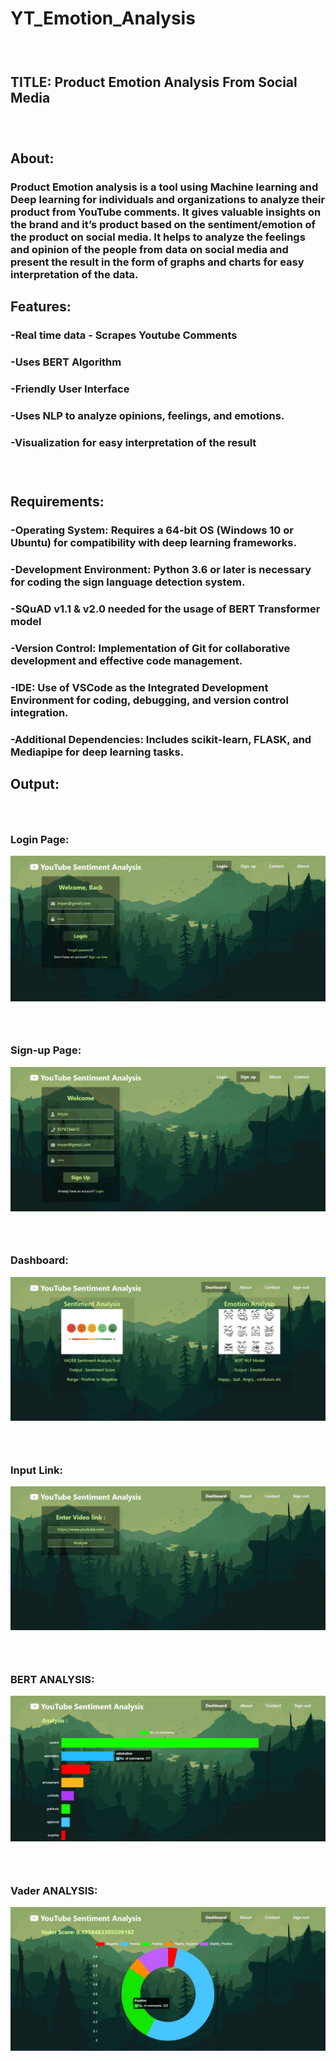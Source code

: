 # YT_Emotion_Analysis
### <br>
## TITLE: Product Emotion Analysis From Social Media
### <br>
## About:
###   Product Emotion analysis is a tool using Machine learning and Deep learning for individuals and organizations to analyze their product from YouTube comments. It gives valuable insights on the brand and it’s product based on the sentiment/emotion of the product on social media. It helps to analyze the feelings and opinion of the people from data on social media and present the result in the form of graphs and charts for easy interpretation of the data.

## Features:
###   -Real time data - Scrapes Youtube Comments
###   -Uses **BERT** Algorithm
###   -Friendly User Interface
###   -Uses NLP to analyze opinions, feelings, and emotions.
###   -Visualization for easy interpretation of the result
### <br>

## Requirements:
###   -Operating System: Requires a 64-bit OS (Windows 10 or Ubuntu) for compatibility with deep learning frameworks.
###   -Development Environment: Python 3.6 or later is necessary for coding the sign language detection system.
###   -SQuAD v1.1 & v2.0 needed for the usage of BERT Transformer model
###   -Version Control: Implementation of Git for collaborative development and effective code management.
###   -IDE: Use of VSCode as the Integrated Development Environment for coding, debugging, and version control integration.
###   -Additional Dependencies: Includes scikit-learn, FLASK, and Mediapipe for deep learning tasks.


## Output:
<!--### Scraping Youtube comments:
![Alt text](/static/YT%20Emotion%20Analysis/Screenshot%202023-01-29%20171739.png) -->
### <br>
### Login Page:
![Alt text](/static/YT%20Emotion%20Analysis/Screenshot%202023-01-26%20183543.png)
### <br>
### Sign-up Page:
![Alt text](/static/YT%20Emotion%20Analysis/Screenshot%202023-01-26%20183708.png)
### <br>
### Dashboard:
![Alt text](/static/YT%20Emotion%20Analysis/Screenshot%202023-01-26%20183738.png)
### <br>
### Input Link:
![Alt text](/static/YT%20Emotion%20Analysis/Screenshot%202023-01-29%20162115.png)
### <br>
### BERT ANALYSIS:
![Alt text](/static/YT%20Emotion%20Analysis/Screenshot%202023-01-29%20162624.png)
### <br>
### Vader ANALYSIS:
![Alt text](/static/YT%20Emotion%20Analysis/Screenshot%202023-01-29%20163944.png)
